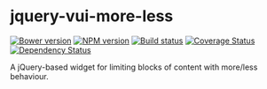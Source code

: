 # jquery-vui-more-less
[![Bower version][bower-image]][bower-url]
[![NPM version][npm-image]][npm-url]
[![Build status][ci-image]][ci-url]
[![Coverage Status][coverage-image]][coverage-url]
[![Dependency Status][dependencies-image]][dependencies-url]

A jQuery-based widget for limiting blocks of content with more/less behaviour.

[bower-url]: http://bower.io/search/?q=jquery-vui-more-less
[bower-image]: https://img.shields.io/bower/v/jquery-vui-more-less.svg
[npm-url]: https://npmjs.org/package/jquery-vui-more-less
[npm-image]: https://img.shields.io/npm/v/jquery-vui-more-less.svg
[ci-image]: https://travis-ci.org/Brightspace/jquery-valence-ui-more-less.svg?branch=master
[ci-url]: https://travis-ci.org/Brightspace/jquery-valence-ui-more-less
[coverage-image]: https://coveralls.io/repos/Brightspace/jquery-valence-ui-more-less/badge.svg?branch=master&service=github&t=IXTr4x
[coverage-url]: https://coveralls.io/github/Brightspace/jquery-valence-ui-more-less?branch=master
[dependencies-url]: https://david-dm.org/brightspace/jquery-valence-ui-more-less
[dependencies-image]: https://img.shields.io/david/Brightspace/jquery-valence-ui-more-less.svg
